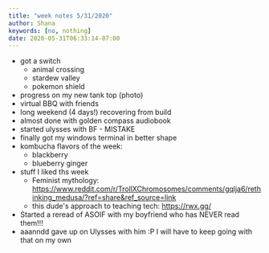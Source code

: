 ```yaml
---
title: "week notes 5/31/2020"
author: Shana
keywords: [no, nothing]
date: 2020-05-31T06:33:14-07:00
---
```


- got a switch
  - animal crossing
  - stardew valley
  - pokemon shield
- progress on my new tank top (photo)
- virtual BBQ with friends
- long weekend (4 days!) recovering from build
- almost done with golden compass audiobook
- started ulysses with BF - MISTAKE
- finally got my windows terminal in better shape
- kombucha flavors of the week:
  - blackberry
  - blueberry ginger
- stuff I liked ths week
  - Feminist mythology: https://www.reddit.com/r/TrollXChromosomes/comments/gqlja6/rethinking_medusa/?ref=share&ref_source=link
  - this dude's approach to teaching tech: https://rwx.gg/
- Started a reread of ASOIF with my boyfriend who has NEVER read them!!!
- aaanndd gave up on Ulysses with him :P I will have to keep going with that on my own
